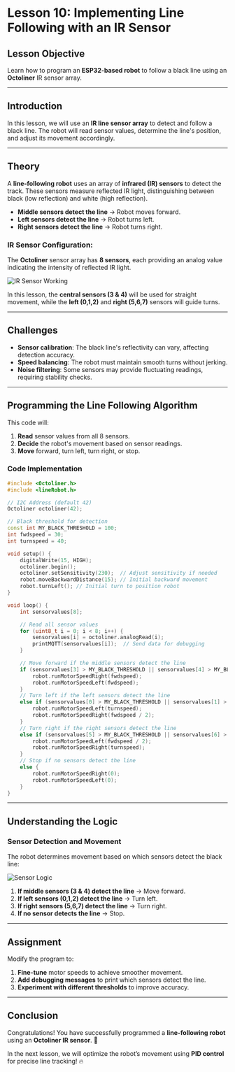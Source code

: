 # **Lesson 10: Implementing Line Following with an IR Sensor**  

## **Lesson Objective**  
Learn how to program an **ESP32-based robot** to follow a black line using an **Octoliner** IR sensor array.  

---  

## **Introduction**  
In this lesson, we will use an **IR line sensor array** to detect and follow a black line. The robot will read sensor values, determine the line's position, and adjust its movement accordingly.  

---  

## **Theory**  

A **line-following robot** uses an array of **infrared (IR) sensors** to detect the track. These sensors measure reflected IR light, distinguishing between black (low reflection) and white (high reflection).  

- **Middle sensors detect the line** → Robot moves forward.  
- **Left sensors detect the line** → Robot turns left.  
- **Right sensors detect the line** → Robot turns right.  

### **IR Sensor Configuration:**  
The **Octoliner** sensor array has **8 sensors**, each providing an analog value indicating the intensity of reflected IR light.  

![IR Sensor Working](https://github.com/pranavk-2003/line-robot-curriculum/blob/main/images/module_6/IR's.png)  

In this lesson, the **central sensors (3 & 4)** will be used for straight movement, while the **left (0,1,2)** and **right (5,6,7)** sensors will guide turns.  

---  

## **Challenges**  
- **Sensor calibration**: The black line's reflectivity can vary, affecting detection accuracy.  
- **Speed balancing**: The robot must maintain smooth turns without jerking.  
- **Noise filtering**: Some sensors may provide fluctuating readings, requiring stability checks.  

---  

## **Programming the Line Following Algorithm**  

This code will:  
1. **Read** sensor values from all 8 sensors.  
2. **Decide** the robot's movement based on sensor readings.  
3. **Move** forward, turn left, turn right, or stop.  

### **Code Implementation**
```cpp
#include <Octoliner.h>
#include <lineRobot.h>

// I2C Address (default 42)
Octoliner octoliner(42);

// Black threshold for detection
const int MY_BLACK_THRESHOLD = 100;  
int fwdspeed = 30;
int turnspeed = 40;

void setup() {
    digitalWrite(15, HIGH);
    octoliner.begin();
    octoliner.setSensitivity(230);  // Adjust sensitivity if needed
    robot.moveBackwardDistance(15); // Initial backward movement
    robot.turnLeft(); // Initial turn to position robot
}

void loop() {
    int sensorvalues[8];

    // Read all sensor values
    for (uint8_t i = 0; i < 8; i++) {
        sensorvalues[i] = octoliner.analogRead(i);
        printMQTT(sensorvalues[i]);  // Send data for debugging
    }

    // Move forward if the middle sensors detect the line
    if (sensorvalues[3] > MY_BLACK_THRESHOLD || sensorvalues[4] > MY_BLACK_THRESHOLD) {
        robot.runMotorSpeedRight(fwdspeed);
        robot.runMotorSpeedLeft(fwdspeed);
    }
    // Turn left if the left sensors detect the line
    else if (sensorvalues[0] > MY_BLACK_THRESHOLD || sensorvalues[1] > MY_BLACK_THRESHOLD || sensorvalues[2] > MY_BLACK_THRESHOLD) {
        robot.runMotorSpeedLeft(turnspeed);
        robot.runMotorSpeedRight(fwdspeed / 2);
    }
    // Turn right if the right sensors detect the line
    else if (sensorvalues[5] > MY_BLACK_THRESHOLD || sensorvalues[6] > MY_BLACK_THRESHOLD || sensorvalues[7] > MY_BLACK_THRESHOLD) {
        robot.runMotorSpeedLeft(fwdspeed / 2);
        robot.runMotorSpeedRight(turnspeed);
    }
    // Stop if no sensors detect the line
    else {
        robot.runMotorSpeedRight(0);
        robot.runMotorSpeedLeft(0);
    }
}
```

---

## **Understanding the Logic**  

### **Sensor Detection and Movement**  

The robot determines movement based on which sensors detect the black line:  

![Sensor Logic](https://github.com/pranavk-2003/line-robot-curriculum/blob/main/images/module_6/FC_module_6.png)  

1. **If middle sensors (3 & 4) detect the line** → Move forward.  
2. **If left sensors (0,1,2) detect the line** → Turn left.  
3. **If right sensors (5,6,7) detect the line** → Turn right.  
4. **If no sensor detects the line** → Stop.  

---

## **Assignment**  
Modify the program to:  
1. **Fine-tune** motor speeds to achieve smoother movement.  
2. **Add debugging messages** to print which sensors detect the line.  
3. **Experiment with different thresholds** to improve accuracy.  

---

## **Conclusion**  
Congratulations! You have successfully programmed a **line-following robot** using an **Octoliner IR sensor**. 🚀  

In the next lesson, we will optimize the robot’s movement using **PID control** for precise line tracking! 🔥
